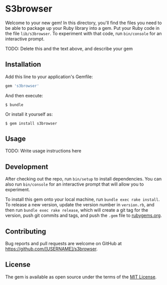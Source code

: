 # S3browser

Welcome to your new gem! In this directory, you'll find the files you need to be able to package up your Ruby library into a gem. Put your Ruby code in the file `lib/s3browser`. To experiment with that code, run `bin/console` for an interactive prompt.

TODO: Delete this and the text above, and describe your gem

## Installation

Add this line to your application's Gemfile:

```ruby
gem 's3browser'
```

And then execute:

    $ bundle

Or install it yourself as:

    $ gem install s3browser

## Usage

TODO: Write usage instructions here

## Development

After checking out the repo, run `bin/setup` to install dependencies. You can also run `bin/console` for an interactive prompt that will allow you to experiment.

To install this gem onto your local machine, run `bundle exec rake install`. To release a new version, update the version number in `version.rb`, and then run `bundle exec rake release`, which will create a git tag for the version, push git commits and tags, and push the `.gem` file to [rubygems.org](https://rubygems.org).

## Contributing

Bug reports and pull requests are welcome on GitHub at https://github.com/[USERNAME]/s3browser.


## License

The gem is available as open source under the terms of the [MIT License](http://opensource.org/licenses/MIT).

